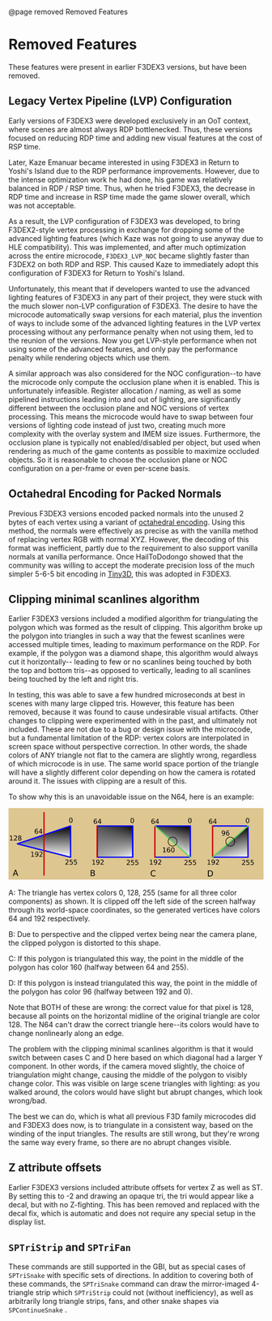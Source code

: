 @page removed Removed Features

# Removed Features

These features were present in earlier F3DEX3 versions, but have been removed.

## Legacy Vertex Pipeline (LVP) Configuration

Early versions of F3DEX3 were developed exclusively in an OoT context, where
scenes are almost always RDP bottlenecked. Thus, these versions focused on
reducing RDP time and adding new visual features at the cost of RSP time.

Later, Kaze Emanuar became interested in using F3DEX3 in Return to Yoshi's
Island due to the RDP performance improvements. However, due to the intense
optimization work he had done, his game was relatively balanced in RDP / RSP
time. Thus, when he tried F3DEX3, the decrease in RDP time and increase in RSP
time made the game slower overall, which was not acceptable.

As a result, the LVP configuration of F3DEX3 was developed, to bring
F3DEX2-style vertex processing in exchange for dropping some of the advanced
lighting features (which Kaze was not going to use anyway due to HLE
compatibility). This was implemented, and after much optimization across the
entire microcode, `F3DEX3_LVP_NOC` became slightly faster than F3DEX2 on both
RDP and RSP. This caused Kaze to immediately adopt this configuration of F3DEX3
for Return to Yoshi's Island.

Unfortunately, this meant that if developers wanted to use the advanced lighting
features of F3DEX3 in any part of their project, they were stuck with the much
slower non-LVP configuration of F3DEX3. The desire to have the microcode
automatically swap versions for each material, plus the invention of ways to
include some of the advanced lighting features in the LVP vertex processing
without any performance penalty when not using them, led to the reunion of the
versions. Now you get LVP-style performance when not using some of the advanced
features, and only pay the performance penalty while rendering objects which
use them.

A similar approach was also considered for the NOC configuration--to have the
microcode only compute the occlusion plane when it is enabled. This is
unfortunately infeasible. Register allocation / naming, as well as some
pipelined instructions leading into and out of lighting, are significantly
different between the occlusion plane and NOC versions of vertex processing.
This means the microcode would have to swap between four versions of lighting
code instead of just two, creating much more complexity with the overlay system
and IMEM size issues. Furthermore, the occlusion plane is typically not
enabled/disabled per object, but used when rendering as much of the game
contents as possible to maximize occluded objects. So it is reasonable to choose
the occlusion plane or NOC configuration on a per-frame or even per-scene basis.

## Octahedral Encoding for Packed Normals

Previous F3DEX3 versions encoded packed normals into the unused 2 bytes of each
vertex using a variant of [octahedral encoding](https://knarkowicz.wordpress.com/2014/04/16/octahedron-normal-vector-encoding/).
Using this method, the normals were effectively as precise as with the vanilla
method of replacing vertex RGB with normal XYZ. However, the decoding of this
format was inefficient, partly due to the requirement to also support vanilla
normals at vanilla performance. Once HailToDodongo showed that the community was
willing to accept the moderate precision loss of the much simpler 5-6-5 bit
encoding in [Tiny3D](https://github.com/HailToDodongo/tiny3d), this was adopted
in F3DEX3.

## Clipping minimal scanlines algorithm

Earlier F3DEX3 versions included a modified algorithm for triangulating the
polygon which was formed as the result of clipping. This algorithm broke up the
polygon into triangles in such a way that the fewest scanlines were accessed
multiple times, leading to maximum performance on the RDP. For example, if the
polygon was a diamond shape, this algorithm would always cut it horizontally--
leading to few or no scanlines being touched by both the top and bottom tris--as
opposed to vertically, leading to all scanlines being touched by the left and
right tris.

In testing, this was able to save a few hundred microseconds at best in scenes
with many large clipped tris. However, this feature has been removed, because it
was found to cause undesirable visual artifacts. Other changes to clipping were
experimented with in the past, and ultimately not included. These are not due to
a bug or design issue with the microcode, but a fundamental limitation of the
RDP: vertex colors are interpolated in screen space without perspective
correction. In other words, the shade colors of ANY triangle not flat to the
camera are slightly wrong, regardless of which microcode is in use. The same
world space portion of the triangle will have a slightly different color
depending on how the camera is rotated around it. The issues with clipping are a
result of this.

To show why this is an unavoidable issue on the N64, here is an example:

![Color interpolation example](colorinterp.png)

A: The triangle has vertex colors 0, 128, 255 (same for all three color
components) as shown. It is clipped off the left side of the screen halfway
through its world-space coordinates, so the generated vertices have colors 64
and 192 respectively.

B: Due to perspective and the clipped vertex being near the camera plane, the
clipped polygon is distorted to this shape.

C: If this polygon is triangulated this way, the point in the middle of the
polygon has color 160 (halfway between 64 and 255).

D: If this polygon is instead triangulated this way, the point in the middle of
the polygon has color 96 (halfway between 192 and 0).

Note that BOTH of these are wrong: the correct value for that pixel is 128,
because all points on the horizontal midline of the original triangle are
color 128. The N64 can't draw the correct triangle here--its colors would have
to change nonlinearly along an edge.

The problem with the clipping minimal scanlines algorithm is that it would
switch between cases C and D here based on which diagonal had a larger Y
component. In other words, if the camera moved slightly, the choice of
triangulation might change, causing the middle of the polygon to visibly change
color. This was visible on large scene triangles with lighting: as you walked
around, the colors would have slight but abrupt changes, which look wrong/bad.

The best we can do, which is what all previous F3D family microcodes did and
F3DEX3 does now, is to triangulate in a consistent way, based on the winding
of the input triangles. The results are still wrong, but they're wrong the same
way every frame, so there are no abrupt changes visible.

## Z attribute offsets

Earlier F3DEX3 versions included attribute offsets for vertex Z as well as ST.
By setting this to -2 and drawing an opaque tri, the tri would appear like a
decal, but with no Z-fighting. This has been removed and replaced with the decal
fix, which is automatic and does not require any special setup in the display
list.

## `SPTriStrip` and `SPTriFan`

These commands are still supported in the GBI, but as special cases of
`SPTriSnake` with specific sets of directions. In addition to covering both of
these commands, the `SPTriSnake` command can draw the mirror-imaged 4-triangle
strip which `SPTriStrip` could not (without inefficiency), as well as
arbitrarily long triangle strips, fans, and other snake shapes via
`SPContinueSnake` .
